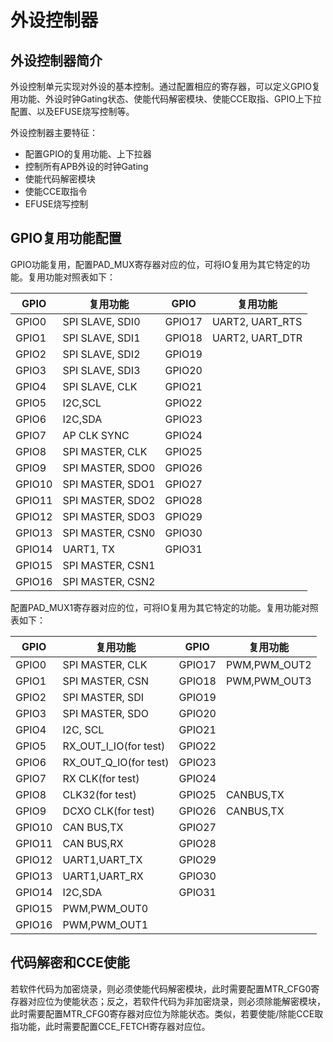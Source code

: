 # 外设控制器

## 外设控制器简介

外设控制单元实现对外设的基本控制。通过配置相应的寄存器，可以定义GPIO复用功能、外设时钟Gating状态、使能代码解密模块、使能CCE取指、GPIO上下拉配置、以及EFUSE烧写控制等。

外设控制器主要特征：

- 配置GPIO的复用功能、上下拉器
- 控制所有APB外设的时钟Gating
- 使能代码解密模块
- 使能CCE取指令
- EFUSE烧写控制

## GPIO复用功能配置

GPIO功能复用，配置PAD_MUX寄存器对应的位，可将IO复用为其它特定的功能。复用功能对照表如下：

| GPIO   | 复用功能         | GPIO   | 复用功能        |
| ------ | ---------------- | ------ | --------------- |
| GPIO0  | SPI SLAVE, SDI0  | GPIO17 | UART2, UART_RTS |
| GPIO1  | SPI SLAVE, SDI1  | GPIO18 | UART2, UART_DTR |
| GPIO2  | SPI SLAVE, SDI2  | GPIO19 |                 |
| GPIO3  | SPI SLAVE, SDI3  | GPIO20 |                 |
| GPIO4  | SPI SLAVE, CLK   | GPIO21 |                 |
| GPIO5  | I2C,SCL          | GPIO22 |                 |
| GPIO6  | I2C,SDA          | GPIO23 |                 |
| GPIO7  | AP CLK SYNC      | GPIO24 |                 |
| GPIO8  | SPI MASTER, CLK  | GPIO25 |                 |
| GPIO9  | SPI MASTER, SDO0 | GPIO26 |                 |
| GPIO10 | SPI MASTER, SDO1 | GPIO27 |                 |
| GPIO11 | SPI MASTER, SDO2 | GPIO28 |                 |
| GPIO12 | SPI MASTER, SDO3 | GPIO29 |                 |
| GPIO13 | SPI MASTER, CSN0 | GPIO30 |                 |
| GPIO14 | UART1, TX        | GPIO31 |                 |
| GPIO15 | SPI MASTER, CSN1 |        |                 |
| GPIO16 | SPI MASTER, CSN2 |        |                 |

配置PAD_MUX1寄存器对应的位，可将IO复用为其它特定的功能。复用功能对照表如下：

| GPIO   | 复用功能              | GPIO   | 复用功能     |
| ------ | --------------------- | ------ | ------------ |
| GPIO0  | SPI MASTER, CLK       | GPIO17 | PWM,PWM_OUT2 |
| GPIO1  | SPI MASTER, CSN       | GPIO18 | PWM,PWM_OUT3 |
| GPIO2  | SPI MASTER, SDI       | GPIO19 |              |
| GPIO3  | SPI MASTER, SDO       | GPIO20 |              |
| GPIO4  | I2C, SCL              | GPIO21 |              |
| GPIO5  | RX_OUT_I_IO(for test) | GPIO22 |              |
| GPIO6  | RX_OUT_Q_IO(for test) | GPIO23 |              |
| GPIO7  | RX CLK(for test)      | GPIO24 |              |
| GPIO8  | CLK32(for test)       | GPIO25 | CANBUS,TX    |
| GPIO9  | DCXO CLK(for test)    | GPIO26 | CANBUS,TX    |
| GPIO10 | CAN BUS,TX            | GPIO27 |              |
| GPIO11 | CAN BUS,RX            | GPIO28 |              |
| GPIO12 | UART1,UART_TX         | GPIO29 |              |
| GPIO13 | UART1,UART_RX         | GPIO30 |              |
| GPIO14 | I2C,SDA               | GPIO31 |              |
| GPIO15 | PWM,PWM_OUT0          |        |              |
| GPIO16 | PWM,PWM_OUT1          |        |              |

## 代码解密和CCE使能

若软件代码为加密烧录，则必须使能代码解密模块，此时需要配置MTR_CFG0寄存器对应位为使能状态；反之，若软件代码为非加密烧录，则必须除能解密模块，此时需要配置MTR_CFG0寄存器对应位为除能状态。类似，若要使能/除能CCE取指功能，此时需要配置CCE_FETCH寄存器对应位。